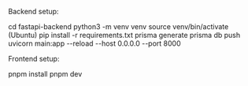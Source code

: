 Backend setup:

cd fastapi-backend
python3 -m venv venv
source venv/bin/activate (Ubuntu)
pip install -r requirements.txt
prisma generate
prisma db push
uvicorn main:app --reload --host 0.0.0.0 --port 8000


Frontend setup:

pnpm install
pnpm dev